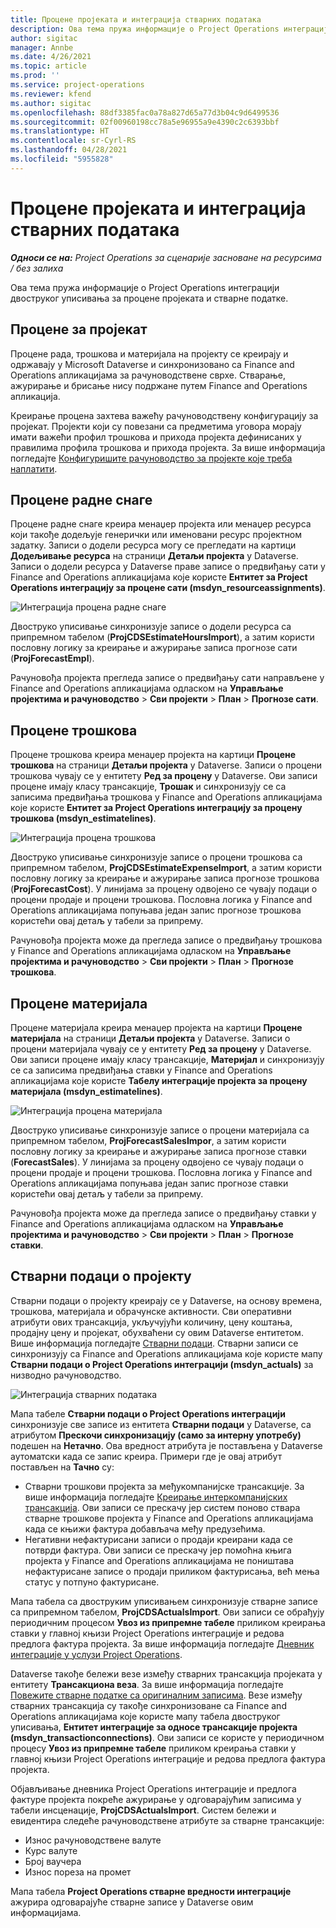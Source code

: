 ```yaml
---
title: Процене пројеката и интеграција стварних података
description: Ова тема пружа информације о Project Operations интеграцији двоструког уписивања за процене пројеката и стварне податке.
author: sigitac
manager: Annbe
ms.date: 4/26/2021
ms.topic: article
ms.prod: ''
ms.service: project-operations
ms.reviewer: kfend
ms.author: sigitac
ms.openlocfilehash: 88df3385fac0a78a827d65a77d3b04c9d6499536
ms.sourcegitcommit: 02f00960198cc78a5e96955a9e4390c2c6393bbf
ms.translationtype: HT
ms.contentlocale: sr-Cyrl-RS
ms.lasthandoff: 04/28/2021
ms.locfileid: "5955828"
---
```

# <a name="project-estimates-and-actuals-integration"></a>Процене пројеката и интеграција стварних података

_**Односи се на:** Project Operations за сценарије засноване на ресурсима / без залиха_

Ова тема пружа информације о Project Operations интеграцији двоструког уписивања за процене пројеката и стварне податке.

## <a name="project-estimates"></a>Процене за пројекат

Процене рада, трошкова и материјала на пројекту се креирају и одржавају у Microsoft Dataverse и синхронизовано са Finance and Operations апликацијама за рачуноводствене сврхе. Стварање, ажурирање и брисање нису подржане путем Finance and Operations апликација.

Креирање процена захтева важећу рачуноводствену конфигурацију за пројекат. Пројекти који су повезани са предметима уговора морају имати важећи профил трошкова и прихода пројекта дефинисаних у правилима профила трошкова и прихода пројекта. За више информација погледајте [Конфигуришите рачуноводство за пројекте које треба наплатити](../project-accounting/configure-accounting-billable-projects.md#configure-project-cost-and-revenue-profile-rules).

## <a name="labor-estimates"></a>Процене радне снаге

Процене радне снаге креира менаџер пројекта или менаџер ресурса који такође додељује генерички или именовани ресурс пројектном задатку. Записи о додели ресурса могу се прегледати на картици **Додељивање ресурса** на страници **Детаљи пројекта** у Dataverse. Записи о додели ресурса у Dataverse праве записе о предвиђању сати у Finance and Operations апликацијама које користе **Ентитет за Project Operations интеграцију за процене сати (msdyn\_resourceassignments)**.

   ![Интеграција процена радне снаге](./Media/DW4LaborEstimates.png)

Двоструко уписивање синхронизује записе о додели ресурса са припремном табелом (**ProjCDSEstimateHoursImport**), а затим користи пословну логику за креирање и ажурирање записа прогнозе сати (**ProjForecastEmpl**).

Рачуновођа пројекта прегледа записе о предвиђању сати направљене у Finance and Operations апликацијама одласком на **Управљање пројектима и рачуноводство** > **Сви пројекти** > **План** > **Прогнозе сати**.

## <a name="expense-estimates"></a>Процене трошкова

Процене трошкова креира менаџер пројекта на картици **Процене трошкова** на страници **Детаљи пројекта** у Dataverse. Записи о процени трошкова чувају се у ентитету **Ред за процену** у Dataverse. Ови записи процене имају класу трансакције, **Трошак** и синхронизују се са записима предвиђања трошкова у Finance and Operations апликацијама које користе **Ентитет за Project Operations интеграцију за процену трошкова (msdyn\_estimatelines)**.

   ![Интеграција процена трошкова](./Media/DW4ExpenseEstimates.png)

Двоструко уписивање синхронизује записе о процени трошкова са припремном табелом, **ProjCDSEstimateExpenseImport**, а затим користи пословну логику за креирање и ажурирање записа прогнозе трошкова (**ProjForecastCost**). У линијама за процену одвојено се чувају подаци о процени продаје и процени трошкова. Пословна логика у Finance and Operations апликацијама попуњава један запис прогнозе трошкова користећи овај детаљ у табели за припрему.

Рачуновођа пројекта може да прегледа записе о предвиђању трошкова у Finance and Operations апликацијама одласком на **Управљање пројектима и рачуноводство** > **Сви пројекти** > **План** > **Прогнозе трошкова**.

## <a name="material-estimates"></a>Процене материјала

Процене материјала креира менаџер пројекта на картици **Процене материјала** на страници **Детаљи пројекта** у Dataverse. Записи о процени материјала чувају се у ентитету **Ред за процену** у Dataverse. Ови записи процене имају класу трансакције, **Материјал** и синхронизују се са записима предвиђања ставки у Finance and Operations апликацијама које користе **Табелу интеграције пројекта за процену материјала (msdyn\_estimatelines)**.

   ![Интеграција процена материјала](./Media/DW4MaterialEstimates.png)

Двоструко уписивање синхронизује записе о процени материјала са припремном табелом, **ProjForecastSalesImpor**, а затим користи пословну логику за креирање и ажурирање записа прогнозе ставки (**ForecastSales**). У линијама за процену одвојено се чувају подаци о процени продаје и процени трошкова. Пословна логика у Finance and Operations апликацијама попуњава један запис прогнозе ставки користећи овај детаљ у табели за припрему.

Рачуновођа пројекта може да прегледа записе о предвиђању ставки у Finance and Operations апликацијама одласком на **Управљање пројектима и рачуноводство** > **Сви пројекти** > **План** > **Прогнозе ставки**.

## <a name="project-actuals"></a>Стварни подаци о пројекту

Стварни подаци о пројекту креирају се у Dataverse, на основу времена, трошкова, материјала и обрачунске активности. Сви оперативни атрибути ових трансакција, укључујући количину, цену коштања, продајну цену и пројекат, обухваћени су овим Dataverse ентитетом. Више информација погледајте [Стварни подаци](../actuals/actuals-overview.md). Стварни записи се синхронизују са Finance and Operations апликацијама које користе мапу **Стварни подаци о Project Operations интеграцији (msdyn\_actuals)** за низводно рачуноводство.

   ![Интеграција стварних података](./Media/DW4Actuals.png)

Мапа табеле **Стварни подаци о Project Operations интеграцији** синхронизује све записе из ентитета **Стварни подаци** у Dataverse, са атрибутом **Прескочи синхронизацију (само за интерну употребу)** подешен на **Нетачно**. Ова вредност атрибута је постављена у Dataverse аутоматски када се запис креира. Примери где је овај атрибут постављен на **Тачно** су:

  - Стварни трошкови пројекта за међукомпанијске трансакције. За више информација погледајте [Креирање интеркомпанијских трансакција](../project-accounting/create-intercompany-transactions.md). Ови записи се прескачу јер систем поново ствара стварне трошкове пројекта у Finance and Operations апликацијама када се књижи фактура добављача међу предузећима.
  - Негативни нефактурисани записи о продаји креирани када се потврди фактура. Ови записи се прескачу јер помоћна књига пројекта у Finance and Operations апликацијама не поништава нефактурисане записе о продаји приликом фактурисања, већ мења статус у потпуно фактурисане.

Мапа табела са двоструким уписивањем синхронизује стварне записе са припремном табелом, **ProjCDSActualsImport**. Ови записи се обрађују периодичним процесом **Увоз из припремне табеле** приликом креирања ставки у главној књизи Project Operations интеграције и редова предлога фактура пројекта. За више информација погледајте [Дневник интеграције у услузи Project Operations](../project-accounting/project-operations-integration-journal.md).

Dataverse такође бележи везе између стварних трансакција пројеката у ентитету **Трансакциона веза**. За више информација погледајте [Повежите стварне податке са оригиналним записима](../actuals/linkingactuals.md). Везе између стварних трансакција су такође синхронизоване са Finance and Operations апликацијама које користе мапу табела двоструког уписивања, **Ентитет интеграције за односе трансакције пројекта (msdyn\_transactionconnections)**. Ови записи се користе у периодичном процесу **Увоз из припремне табеле** приликом креирања ставки у главној књизи Project Operations интеграције и редова предлога фактура пројекта.

Објављивање дневника Project Operations интеграције и предлога фактуре пројекта покреће ажурирање у одговарајућим записима у табели инсценације, **ProjCDSActualsImport**. Систем бележи и евидентира следеће рачуноводствене атрибуте за стварне трансакције:

- Износ рачуноводствене валуте
- Курс валуте
- Број ваучера
- Износ пореза на промет

Мапа табела **Project Operations стварне вредности интеграције** ажурира одговарајуће стварне записе у Dataverse овим информацијама.
